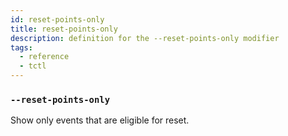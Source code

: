 ```yaml
---
id: reset-points-only
title: reset-points-only
description: definition for the --reset-points-only modifier
tags:
  - reference
  - tctl
---
```


### `--reset-points-only`

Show only events that are eligible for reset.

